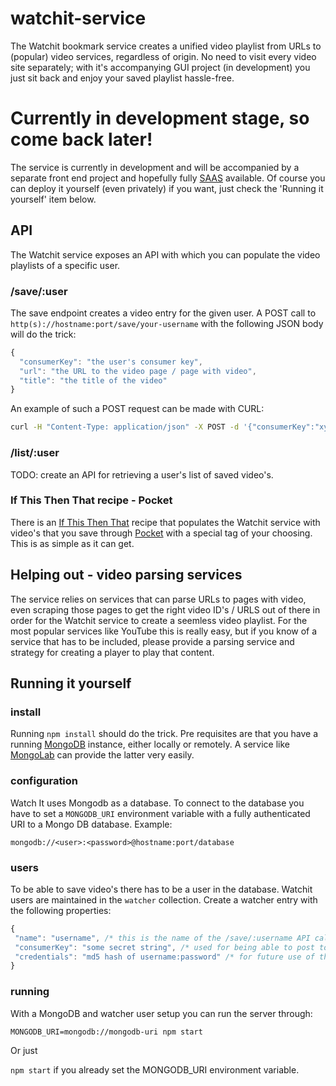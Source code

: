 # watchit-service
The Watchit bookmark service creates a unified video playlist from URLs to (popular) 
video services, regardless of origin. No need to visit every video site
separately; with it's accompanying GUI project (in development) you just
sit back and enjoy your saved playlist hassle-free.

# Currently in development stage, so come back later!
The service is currently in development and will be accompanied by
 a separate front end project and hopefully fully [SAAS](https://en.wikipedia.org/wiki/Software_as_a_service) available. Of course you can 
deploy it yourself (even privately) if you want, just check the 
'Running it yourself' item below.

## API
The Watchit service exposes an API with which you can populate the 
video playlists of a specific user.

### /save/:user
The save endpoint creates a video entry for the given user.
A POST call to `http(s)://hostname:port/save/your-username` 
with the following JSON body will do the trick:

```javascript
{
  "consumerKey": "the user's consumer key",
  "url": "the URL to the video page / page with video",
  "title": "the title of the video"
}
``` 

An example of such a POST request can be made with CURL:

```bash
curl -H "Content-Type: application/json" -X POST -d '{"consumerKey":"xyz","url":"https://www.youtube.com/watch?v=dQw4w9WgXcQ", "title":"whaddyathink"}' http://hostname:port/save/your-username
```

### /list/:user

TODO: create an API for retrieving a user's list of saved video's.

### If This Then That recipe - Pocket
There is an [If This Then That](https://ifttt.com/recipes/335244-create-a-unified-playlist-of-video-s-saved-through-pocket)
recipe that populates the Watchit service with video's that you save
through [Pocket](https://getpocket.com/) with a special tag of your
choosing. This is as simple as it can get.

## Helping out - video parsing services
The service relies on services that can parse URLs to pages with video,
even scraping those pages to get the right video ID's / URLS out of there
in order for the Watchit service to create a seemless video playlist.
For the most popular services like YouTube this is really easy, but if
you know of a service that has to be included, please provide a parsing
service and strategy for creating a player to play that content.

## Running it yourself

### install
Running `npm install` should do the trick. Pre requisites are that you
have a running [MongoDB](https://www.mongodb.com) instance, either 
locally or remotely.
A service like [MongoLab](https://mongolab.com) can provide the latter
very easily.

### configuration
Watch It uses Mongodb as a database. To connect to the database you have
to set a `MONGODB_URI` environment variable with a fully authenticated
URI to a Mongo DB database.
Example:

`mongodb://<user>:<password>@hostname:port/database`


### users
To be able to save video's there has to be a user in the database.
Watchit users are maintained in the `watcher` collection.
Create a watcher entry with the following properties:
 
```javascript
{
 "name": "username", /* this is the name of the /save/:username API call */
 "consumerKey": "some secret string", /* used for being able to post to the API */
 "credentials": "md5 hash of username:password" /* for future use of the front end project */
} 
``` 
 
### running 
With a MongoDB and watcher user setup you can run the server through:

`MONGODB_URI=mongodb://mongodb-uri npm start`

Or just

`npm start` if you already set the MONGODB_URI environment variable.